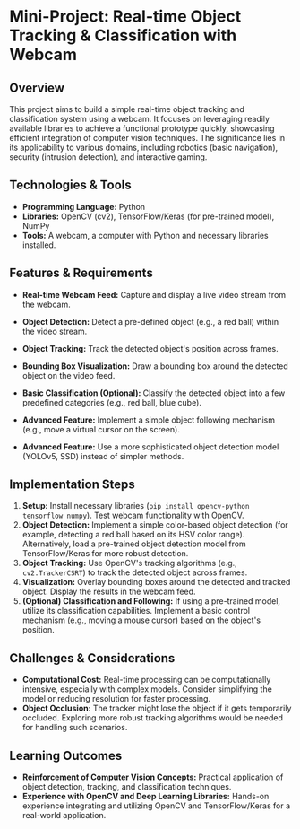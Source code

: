 # Mini-Project:  Real-time Object Tracking & Classification with Webcam

## Overview

This project aims to build a simple real-time object tracking and classification system using a webcam.  It focuses on leveraging readily available libraries to achieve a functional prototype quickly, showcasing efficient integration of computer vision techniques. The significance lies in its applicability to various domains, including robotics (basic navigation), security (intrusion detection), and interactive gaming.

## Technologies & Tools

- **Programming Language:** Python
- **Libraries:** OpenCV (cv2), TensorFlow/Keras (for pre-trained model), NumPy
- **Tools:**  A webcam, a computer with Python and necessary libraries installed.


## Features & Requirements

- **Real-time Webcam Feed:**  Capture and display a live video stream from the webcam.
- **Object Detection:** Detect a pre-defined object (e.g., a red ball) within the video stream.
- **Object Tracking:** Track the detected object's position across frames.
- **Bounding Box Visualization:**  Draw a bounding box around the detected object on the video feed.
- **Basic Classification (Optional):**  Classify the detected object into a few predefined categories (e.g., red ball, blue cube).

- **Advanced Feature:** Implement a simple object following mechanism (e.g., move a virtual cursor on the screen).
- **Advanced Feature:** Use a more sophisticated object detection model (YOLOv5, SSD) instead of simpler methods.


## Implementation Steps

1. **Setup:** Install necessary libraries (`pip install opencv-python tensorflow numpy`). Test webcam functionality with OpenCV.
2. **Object Detection:**  Implement a simple color-based object detection (for example, detecting a red ball based on its HSV color range). Alternatively, load a pre-trained object detection model from TensorFlow/Keras for more robust detection.
3. **Object Tracking:** Use OpenCV's tracking algorithms (e.g., `cv2.TrackerCSRT`) to track the detected object across frames.
4. **Visualization:** Overlay bounding boxes around the detected and tracked object.  Display the results in the webcam feed.
5. **(Optional) Classification and Following:** If using a pre-trained model, utilize its classification capabilities. Implement a basic control mechanism (e.g., moving a mouse cursor) based on the object's position.


## Challenges & Considerations

- **Computational Cost:** Real-time processing can be computationally intensive, especially with complex models.  Consider simplifying the model or reducing resolution for faster processing.
- **Object Occlusion:**  The tracker might lose the object if it gets temporarily occluded. Exploring more robust tracking algorithms would be needed for handling such scenarios.


## Learning Outcomes

- **Reinforcement of Computer Vision Concepts:** Practical application of object detection, tracking, and classification techniques.
- **Experience with OpenCV and Deep Learning Libraries:**  Hands-on experience integrating and utilizing OpenCV and TensorFlow/Keras for a real-world application.

